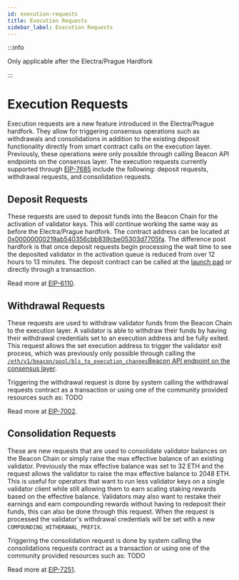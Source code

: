 ```yaml
---
id: execution-requests
title: Execution Requests
sidebar_label: Execution Requests
---
```


:::info

Only applicable after the Electra/Prague Hardfork

:::

# Execution Requests

Execution requests are a new feature introduced in the Electra/Prague hardfork. They allow for triggering consensus operations such as withdrawals and consolidations in addition to the existing deposit functionality directly from smart contract calls on the execution layer. Previously, these operations were only possible through calling Beacon API endpoints on the consensus layer. The execution requests currently supported through [EIP-7685](https://eips.ethereum.org/EIPS/eip-7685) include the following: deposit requests, withdrawal requests, and consolidation requests.

## Deposit Requests

These requests are used to deposit funds into the Beacon Chain for the activation of validator keys. This will continue working the same way as before the Electra/Prague hardfork. The contract address can be located at [0x00000000219ab540356cbb839cbe05303d7705fa](https://etherscan.io/address/0x00000000219ab540356cbb839cbe05303d7705fa#code). The difference post hardfork is that once deposit requests begin processing the wait time to see the deposited validator in the activation queue is reduced from over 12 hours to 13 minutes. The deposit contract can be called at the [launch pad](https://launchpad.ethereum.org/en/) or directly through a transaction. 

Read more at [EIP-6110](https://eips.ethereum.org/EIPS/eip-6110).

## Withdrawal Requests

These requests are used to withdraw validator funds from the Beacon Chain to the execution layer. A validator is able to withdraw their funds by having their withdrawal credentials set to an execution address and be fully exited. This request allows the set execution address to trigger the validator exit process, which was previously only possible through calling the [`/eth/v1/beacon/pool/bls_to_execution_changes`Beacon API endpoint on the consensus layer](https://ethereum.github.io/beacon-APIs/?urls.primaryName=dev#/Beacon/submitPoolBLSToExecutionChange). 

Triggering the withdrawal request is done by system calling the withdrawal requests contract as a transaction or using one of the community provided resources such as: TODO

Read more at [EIP-7002](https://eips.ethereum.org/EIPS/eip-7002).

## Consolidation Requests

These are new requests that are used to consolidate validator balances on the Beacon Chain or simply raise the max effective balance of an existing validator. Previously the max effective balance was set to 32 ETH and the request allows the validator to raise the max effective balance to 2048 ETH. This is useful for operators that want to run less validator keys on a single validator client while still allowing them to earn scaling staking rewards based on the effective balance. Validators may also want to restake their earnings and earn compounding rewards without having to redeposit their funds, this can also be done through this request. When the request is processed the validator's withdrawal credentials will be set with a new `COMPOUNDING_WITHDRAWAL_PREFIX`.

Triggering the consolidation request is done by system calling the consolidations requests contract as a transaction or using one of the community provided resources such as: TODO

Read more at [EIP-7251](https://eips.ethereum.org/EIPS/eip-7251).